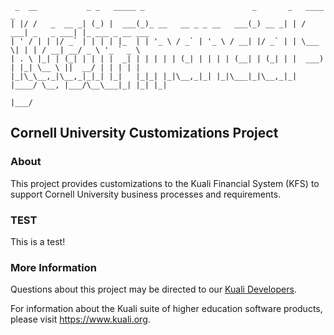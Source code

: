 ```
 _  __           _ _   _____ _                        _       _   ____            _                 
| |/ /   _  __ _| (_) |  ___(_)_ __   __ _ _ __   ___(_) __ _| | / ___| _   _ ___| |_ ___ _ __ ___  
| ' / | | |/ _` | | | | |_  | | '_ \ / _` | '_ \ / __| |/ _` | | \___ \| | | / __| __/ _ \ '_ ` _ \ 
| . \ |_| | (_| | | | |  _| | | | | | (_| | | | | (__| | (_| | |  ___) | |_| \__ \ ||  __/ | | | | |
|_|\_\__,_|\__,_|_|_| |_|   |_|_| |_|\__,_|_| |_|\___|_|\__,_|_| |____/ \__, |___/\__\___|_| |_| |_|
                                                                         |___/                       
```
Cornell University Customizations Project
-----------------------------------------

### About
This project provides customizations to the Kuali Financial System (KFS) to support Cornell University business processes and requirements.

### TEST
This is a test!

### More Information
Questions about this project may be directed to our [Kuali Developers](mailto:cu-kuali-devs@cornell.edu).

For information about the Kuali suite of higher education software products, please visit https://www.kuali.org.
